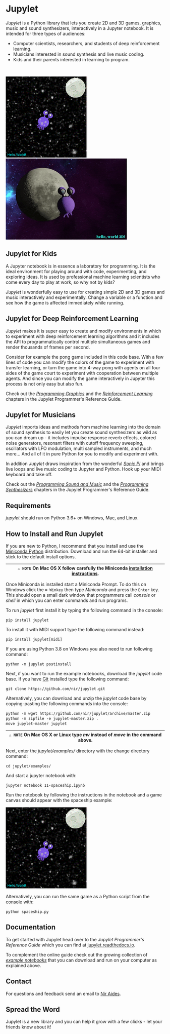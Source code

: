 # Jupylet

*Jupylet* is a Python library that lets you create 2D and 3D games, graphics,
music and sound synthesizers, interactively in a Jupyter notebook. It is 
intended for three types of audiences:

* Computer scientists, researchers, and students of deep reinforcement learning.
* Musicians interested in sound synthesis and live music coding.
* Kids and their parents interested in learning to program.

&nbsp;

<p float="left">
    <img src="docs/images/spaceship.gif" width="256" />
    <img src="docs/images/spaceship_3d.gif" width="384" />
</p>

## Jupylet for Kids

A Jupyter notebook is in essence a laboratory for programming. It is the ideal
environment for playing around with code, experimenting, and exploring ideas.
It is used by professional machine learning scientists who come every day to
play at work, so why not by kids?

*Jupylet* is wonderfully easy to use for creating simple 2D and 3D games and 
music interactively and experimentally. Change a variable or a function and 
see how the game is affected immediately while running.

## Jupylet for Deep Reinforcement Learning

*Jupylet* makes it is super easy to create and modify environments in which to
experiment with deep reinforcement learning algorithms and it includes the API
to programmatically control multiple simultaneous games and render thousands 
of frames per second.

Consider for example the pong game included in this code base. With a few
lines of code you can modify the colors of the game to experiment with transfer 
learning, or turn the game into 4-way pong with agents on all four sides of the 
game court to experiment with cooperation between multiple agents. And since you 
can modify the game interactively in Jupyter this process is not only easy but 
also fun.  

Check out the [*Programming Graphics*](https://jupylet.readthedocs.io/en/latest/programmers_reference_guide/graphics.html) 
and the [*Reinforcement Learning*](https://jupylet.readthedocs.io/en/latest/programmers_reference_guide/rl.html) 
chapters in the Jupylet Programmer's Reference Guide.

## Jupylet for Musicians

*Jupylet* imports ideas and methods from machine learning into the domain
of sound synthesis to easily let you create sound synthesizers as wild as you
can dream up - it includes impulse response reverb effects, colored noise 
generators, resonant filters with cutoff frequency sweeping, oscillators with 
LFO modulation, multi sampled instruments, and much more... And all of it in 
pure Python for you to modify and experiment with.

In addition *Jupylet* draws inspiration from the wonderful [*Sonic Pi*](https://sonic-pi.net/)
and brings live loops and live music coding to Jupyter and Python. Hook up 
your MIDI keyboard and take off.

Check out the [*Programming Sound and Music*](https://jupylet.readthedocs.io/en/latest/programmers_reference_guide/sound.html) 
and the [*Programming Synthesizers*](https://jupylet.readthedocs.io/en/latest/programmers_reference_guide/synthesis.html)
chapters in the Jupylet Programmer's Reference Guide.

## Requirements

_jupylet_ should run on Python 3.6+ on Windows, Mac, and Linux.

## How to Install and Run Jupylet

If you are new to Python, I recommend that you install and use the
[Miniconda Python](https://docs.conda.io/en/latest/miniconda.html)
distribution. Download and run the 64-bit installer and stick to the default
install options.

| `⚠️ NOTE` On Mac OS X follow carefully the Miniconda [installation instructions](https://conda.io/projects/conda/en/latest/user-guide/install/macos.html). |
| --- |

Once Miniconda is installed start a Miniconda Prompt. To do this on Windows
click the `⊞ Winkey` then type *Miniconda* and press the
`Enter` key. This should open a small dark window that programmers
call *console* or *shell* in which you can enter commands and run programs.

To run *jupylet* first install it by typing the following command in the
console:

    pip install jupylet

To install it with MIDI support type the following command instead:

    pip install jupylet[midi]

If you are using Python 3.8 on Windows you also need to run following command:

    python -m jupylet postinstall

Next, if you want to run the example notebooks, download the *jupylet* code 
base. If you have [Git](https://git-scm.com/) installed type the following
command:

    git clone https://github.com/nir/jupylet.git

Alternatively, you can download and unzip the *jupylet* code base by 
copying-pasting the following commands into the console:

    python -m wget https://github.com/nir/jupylet/archive/master.zip
    python -m zipfile -e jupylet-master.zip .
    move jupylet-master jupylet

| `⚠️ NOTE` On Mac OS X or Linux type *mv* instead of *move* in the command above. |
| --- |

Next, enter the *jupylet/examples/* directory with the change directory
command:

    cd jupylet/examples/

And start a jupyter notebook with:

    jupyter notebook 11-spaceship.ipynb

Run the notebook by following the instructions in the notebook and a game
canvas should appear with the spaceship example:

<img src="docs/images/spaceship.gif" width="256" height="256" />

Alternatively, you can run the same game as a Python script from the console 
with:

    python spaceship.py

## Documentation

To get started with Jupylet head over to the *Jupylet Programmer's Reference 
Guide* which you can find at 
[jupylet.readthedocs.io](https://jupylet.readthedocs.io/).  

To complement the online guide check out the growing collection of 
[*example notebooks*](examples/) that you can download and run on your 
computer as explained above.

## Contact

For questions and feedback send an email to [Nir Aides](mailto:nir@winpdb.org).

## Spread the Word

Jupylet is a new library and you can help it grow with a few clicks - let your friends know about it!

